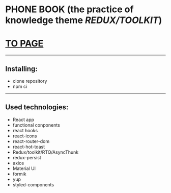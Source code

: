 # PHONE BOOK (the practice of knowledge theme _REDUX/TOOLKIT_)

# [TO PAGE](https://marinatripetska.github.io/goit-react-hw-08-phonebook/)

---

## Installing:

- clone repository
- npm ci

---

## Used technologies:

- React app
- functional conponents
- react hooks
- react-icons
- react-router-dom
- react-hot-toast
- Redux/toolkit/RTQ/AsyncThunk
- redux-persist
- axios
- Material UI
- formik
- yup
- styled-components
